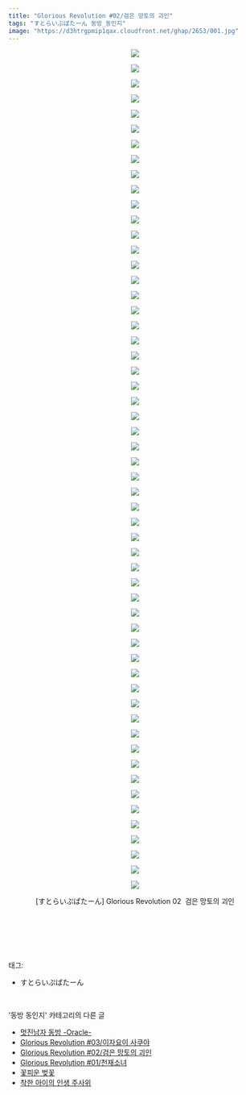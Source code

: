 ```yaml
---
title: "Glorious Revolution #02/검은 망토의 괴인"
tags: "すとらいぷぱたーん 동방_동인지"
image: "https://d3htrgpmip1qax.cloudfront.net/ghap/2653/001.jpg"
---
```

<div class="article">
<p style="text-align: center; clear: none; float: none;"><img src="{{ site.imgserver5 }}/ghap/2653/001.jpg"/></p>
<p style="text-align: center; clear: none; float: none;"><img src="{{ site.imgserver5 }}/ghap/2653/002.jpg"/></p>
<p style="text-align: center; clear: none; float: none;"><img src="{{ site.imgserver5 }}/ghap/2653/003.jpg"/></p>
<p style="text-align: center; clear: none; float: none;"><img src="{{ site.imgserver5 }}/ghap/2653/004.jpg"/></p>
<p style="text-align: center; clear: none; float: none;"><img src="{{ site.imgserver5 }}/ghap/2653/005.jpg"/></p>
<p style="text-align: center; clear: none; float: none;"><img src="{{ site.imgserver5 }}/ghap/2653/006.jpg"/></p>
<p style="text-align: center; clear: none; float: none;"><img src="{{ site.imgserver5 }}/ghap/2653/007.jpg"/></p>
<p style="text-align: center; clear: none; float: none;"><img src="{{ site.imgserver5 }}/ghap/2653/008.jpg"/></p>
<p style="text-align: center; clear: none; float: none;"><img src="{{ site.imgserver5 }}/ghap/2653/009.jpg"/></p>
<p style="text-align: center; clear: none; float: none;"><img src="{{ site.imgserver5 }}/ghap/2653/010.jpg"/></p>
<p style="text-align: center; clear: none; float: none;"><img src="{{ site.imgserver5 }}/ghap/2653/011.jpg"/></p>
<p style="text-align: center; clear: none; float: none;"><img src="{{ site.imgserver5 }}/ghap/2653/012.jpg"/></p>
<p style="text-align: center; clear: none; float: none;"><img src="{{ site.imgserver5 }}/ghap/2653/013.jpg"/></p>
<p style="text-align: center; clear: none; float: none;"><img src="{{ site.imgserver5 }}/ghap/2653/014.jpg"/></p>
<p style="text-align: center; clear: none; float: none;"><img src="{{ site.imgserver5 }}/ghap/2653/015.jpg"/></p>
<p style="text-align: center; clear: none; float: none;"><img src="{{ site.imgserver5 }}/ghap/2653/016.jpg"/></p>
<p style="text-align: center; clear: none; float: none;"><img src="{{ site.imgserver5 }}/ghap/2653/017.jpg"/></p>
<p style="text-align: center; clear: none; float: none;"><img src="{{ site.imgserver5 }}/ghap/2653/018.jpg"/></p>
<p style="text-align: center; clear: none; float: none;"><img src="{{ site.imgserver5 }}/ghap/2653/019.jpg"/></p>
<p style="text-align: center; clear: none; float: none;"><img src="{{ site.imgserver5 }}/ghap/2653/020.jpg"/></p>
<p style="text-align: center; clear: none; float: none;"><img src="{{ site.imgserver5 }}/ghap/2653/021.jpg"/></p>
<p style="text-align: center; clear: none; float: none;"><img src="{{ site.imgserver5 }}/ghap/2653/022.jpg"/></p>
<p style="text-align: center; clear: none; float: none;"><img src="{{ site.imgserver5 }}/ghap/2653/023.jpg"/></p>
<p style="text-align: center; clear: none; float: none;"><img src="{{ site.imgserver5 }}/ghap/2653/024.jpg"/></p>
<p style="text-align: center; clear: none; float: none;"><img src="{{ site.imgserver5 }}/ghap/2653/025.jpg"/></p>
<p style="text-align: center; clear: none; float: none;"><img src="{{ site.imgserver5 }}/ghap/2653/026.jpg"/></p>
<p style="text-align: center; clear: none; float: none;"><img src="{{ site.imgserver5 }}/ghap/2653/027.jpg"/></p>
<p style="text-align: center; clear: none; float: none;"><img src="{{ site.imgserver5 }}/ghap/2653/028.jpg"/></p>
<p style="text-align: center; clear: none; float: none;"><img src="{{ site.imgserver5 }}/ghap/2653/029.jpg"/></p>
<p style="text-align: center; clear: none; float: none;"><img src="{{ site.imgserver5 }}/ghap/2653/030.jpg"/></p>
<p style="text-align: center; clear: none; float: none;"><img src="{{ site.imgserver5 }}/ghap/2653/031.jpg"/></p>
<p style="text-align: center; clear: none; float: none;"><img src="{{ site.imgserver5 }}/ghap/2653/032.jpg"/></p>
<p style="text-align: center; clear: none; float: none;"><img src="{{ site.imgserver5 }}/ghap/2653/033.jpg"/></p>
<p style="text-align: center; clear: none; float: none;"><img src="{{ site.imgserver5 }}/ghap/2653/034.jpg"/></p>
<p style="text-align: center; clear: none; float: none;"><img src="{{ site.imgserver5 }}/ghap/2653/035.jpg"/></p>
<p style="text-align: center; clear: none; float: none;"><img src="{{ site.imgserver5 }}/ghap/2653/036.jpg"/></p>
<p style="text-align: center; clear: none; float: none;"><img src="{{ site.imgserver5 }}/ghap/2653/037.jpg"/></p>
<p style="text-align: center; clear: none; float: none;"><img src="{{ site.imgserver5 }}/ghap/2653/038.jpg"/></p>
<p style="text-align: center; clear: none; float: none;"><img src="{{ site.imgserver5 }}/ghap/2653/039.jpg"/></p>
<p style="text-align: center; clear: none; float: none;"><img src="{{ site.imgserver5 }}/ghap/2653/040.jpg"/></p>
<p style="text-align: center; clear: none; float: none;"><img src="{{ site.imgserver5 }}/ghap/2653/041.jpg"/></p>
<p style="text-align: center; clear: none; float: none;"><img src="{{ site.imgserver5 }}/ghap/2653/042.jpg"/></p>
<p style="text-align: center; clear: none; float: none;"><img src="{{ site.imgserver5 }}/ghap/2653/043.jpg"/></p>
<p style="text-align: center; clear: none; float: none;"><img src="{{ site.imgserver5 }}/ghap/2653/044.jpg"/></p>
<p style="text-align: center; clear: none; float: none;"><img src="{{ site.imgserver5 }}/ghap/2653/045.jpg"/></p>
<p style="text-align: center; clear: none; float: none;"><img src="{{ site.imgserver5 }}/ghap/2653/046.jpg"/></p>
<p style="text-align: center; clear: none; float: none;"><img src="{{ site.imgserver5 }}/ghap/2653/047.jpg"/></p>
<p style="text-align: center; clear: none; float: none;"><img src="{{ site.imgserver5 }}/ghap/2653/048.jpg"/></p>
<p style="text-align: center; clear: none; float: none;"><img src="{{ site.imgserver5 }}/ghap/2653/049.jpg"/></p>
<p style="text-align: center; clear: none; float: none;"><img src="{{ site.imgserver5 }}/ghap/2653/050.jpg"/></p>
<p style="text-align: center; clear: none; float: none;"><img src="{{ site.imgserver5 }}/ghap/2653/051.jpg"/></p>
<p style="text-align: center; clear: none; float: none;"><img src="{{ site.imgserver5 }}/ghap/2653/052.jpg"/></p>
<p style="text-align: center; clear: none; float: none;"><img src="{{ site.imgserver5 }}/ghap/2653/053.jpg"/></p>
<p style="text-align: center; clear: none; float: none;"><img src="{{ site.imgserver5 }}/ghap/2653/054.jpg"/></p>
<p style="text-align: center; clear: none; float: none;"><img src="{{ site.imgserver5 }}/ghap/2653/055.jpg"/></p>
<p style="text-align: center; clear: none; float: none;"><img src="{{ site.imgserver5 }}/ghap/2653/056.jpg"/></p>
<p style="text-align: center; clear: none; float: none;">[すとらいぷぱたーん] Glorious Revolution 02  검은 망토의 괴인</p>
<p style="text-align: center; clear: none; float: none;"><br/></p>
<p><br/></p>
</div><br/>
<div class="tagTrail">
<p>태그: </p>
<ul>
<li>すとらいぷぱたーん</li>
</ul>
</div><br/>
<div class="another">
<p>'동방 동인지' 카테고리의 다른 글</p>
<ul>
<li><a href="/ghap_2655">멋진남자 동방 -Oracle-</a></li>
<li><a href="/ghap_2654">Glorious Revolution #03/이자요이 사쿠야</a></li>
<li><a href="/ghap_2653">Glorious Revolution #02/검은 망토의 괴인</a></li>
<li><a href="/ghap_2652">Glorious Revolution #01/천재소녀</a></li>
<li><a href="/ghap_2650">꽃피운 벚꽃</a></li>
<li><a href="/ghap_2649">착한 아이의 인생 주사위</a></li>
</ul>
</div><br/>
<div class="cb_module cb_fluid">
<div class="cb_wrt cb_profile">
</div><!-- commentList close -->
</div><br/>

